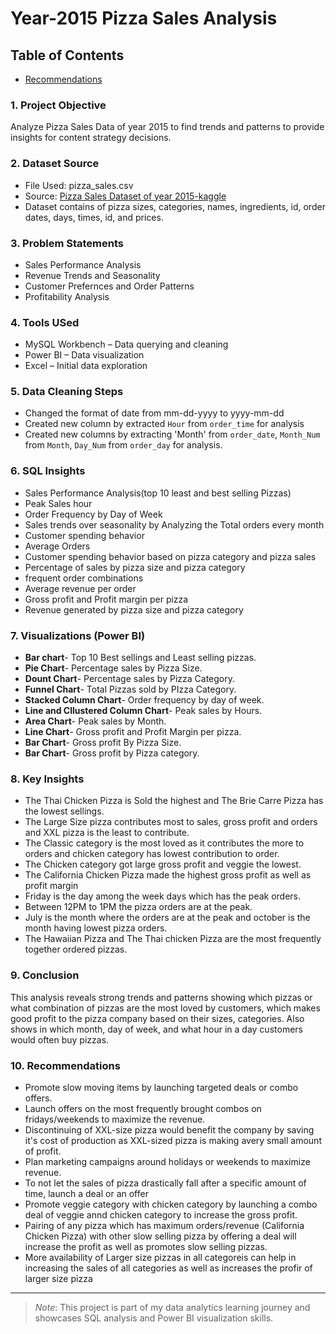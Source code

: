 # Year-2015 Pizza Sales Analysis
## Table of Contents
- [Recommendations](#10-recommendations)
### 1. Project Objective
Analyze Pizza Sales Data of year 2015 to find trends and patterns to provide insights for content strategy decisions.

### 2. Dataset Source
- File Used: pizza_sales.csv 
- Source: [Pizza Sales Dataset of year 2015-kaggle](https://www.kaggle.com/datasets/nextmillionaire/pizza-sales-dataset)  
- Dataset contains of pizza sizes, categories, names, ingredients, id, order dates, days, times, id, and prices.

### 3. Problem Statements
- Sales Performance Analysis  
- Revenue Trends and Seasonality  
- Customer Prefernces and Order Patterns  
- Profitability Analysis

### 4. Tools USed
- MySQL Workbench – Data querying and cleaning  
- Power BI – Data visualization  
- Excel – Initial data exploration

### 5. Data Cleaning Steps
-  Changed the format of date from mm-dd-yyyy to yyyy-mm-dd
-  Created new column by extracted `Hour` from `order_time` for analysis
-  Created new columns by extracting 'Month' from `order_date`, `Month_Num` from `Month`, `Day_Num` from `order_day` for analysis.

### 6. SQL Insights
- Sales Performance Analysis(top 10 least and best selling Pizzas)
- Peak Sales hour
- Order Frequency by Day of Week
- Sales trends over seasonality by Analyzing the Total orders every month
- Customer spending behavior
- Average Orders
- Customer spending behavior based on pizza category and pizza sales
- Percentage of sales by pizza size and pizza category
- frequent order combinations
- Average revenue per order
- Gross profit and Profit margin per pizza
- Revenue generated by pizza size and pizza category

### 7. Visualizations (Power BI)
- **Bar chart**- Top 10 Best sellings and Least selling pizzas.
- **Pie Chart**- Percentage sales by Pizza Size.
- **Dount Chart**- Percentage sales by Pizza Category.
- **Funnel Chart**- Total Pizzas sold by PIzza Category.
- **Stacked Column Chart**- Order frequency by day of week.
- **Line and Cllustered Column Chart**- Peak sales by Hours.
- **Area Chart**- Peak sales by Month.
- **Line Chart**- Gross profit and Profit Margin per pizza.
- **Bar Chart**- Gross profit By Pizza Size.
- **Bar Chart**- Gross profit by Pizza category.

### 8. Key Insights
- The Thai Chicken Pizza is Sold the highest and The Brie Carre Pizza has the lowest sellings.
- The Large Size pizza contributes most to sales, gross profit and orders and XXL pizza is the least to contribute.
- The Classic category is the most loved as it contributes the more to orders and chicken category has lowest contribution to order.
- The Chicken category got large gross profit and veggie the lowest.
- The California Chicken Pizza made the highest gross profit as well as profit margin
- Friday is the day among the week days which has the peak orders.
- Between 12PM to 1PM the pizza orders are at the peak.
- July is the month where the orders are at the peak and october is the month having lowest pizza orders.
- The Hawaiian Pizza and The Thai chicken Pizza are the most frequently together ordered pizzas.
  
### 9. Conclusion
This analysis reveals strong trends and patterns showing which pizzas or what combination of pizzas are the most loved by customers, which makes good profit to the pizza company based on their sizes, categories. Also shows in which month, day of week, and what hour in a day customers would often buy pizzas.

### 10. Recommendations
- Promote slow moving items by launching targeted deals or combo offers.
- Launch offers on the most frequently brought combos on fridays/weekends to maximize the revenue.
- Discontinuing of XXL-size pizza would benefit the company by saving it's cost of production as XXL-sized pizza is making avery small amount of profit.
- Plan marketing campaigns around holidays or weekends to maximize revenue.
- To not let the sales of pizza drastically fall after a specific amount of time, launch a deal or an offer 
- Promote veggie category with chicken category by launching a combo deal of veggie annd chicken category to increase the gross profit.
- Pairing of any pizza which has maximum orders/revenue (California Chicken Pizza) with other slow selling pizza by offering a deal will increase the profit as well as promotes slow selling pizzas.
- More availability of Larger size pizzas in all categoreis can help in increasing the sales of all categories as well as increases the profir of larger size pizza

---

> *Note*: This project is part of my data analytics learning journey and showcases SQL analysis and Power BI visualization skills.

